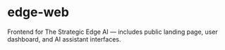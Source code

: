 # edge-web
Frontend for The Strategic Edge AI — includes public landing page, user dashboard, and AI assistant interfaces.
